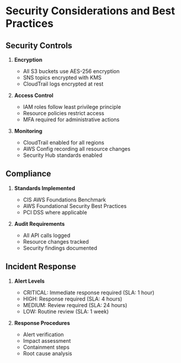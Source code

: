 # Security Considerations and Best Practices

## Security Controls
1. **Encryption**
   - All S3 buckets use AES-256 encryption
   - SNS topics encrypted with KMS
   - CloudTrail logs encrypted at rest

2. **Access Control**
   - IAM roles follow least privilege principle
   - Resource policies restrict access
   - MFA required for administrative actions

3. **Monitoring**
   - CloudTrail enabled for all regions
   - AWS Config recording all resource changes
   - Security Hub standards enabled

## Compliance
1. **Standards Implemented**
   - CIS AWS Foundations Benchmark
   - AWS Foundational Security Best Practices
   - PCI DSS where applicable

2. **Audit Requirements**
   - All API calls logged
   - Resource changes tracked
   - Security findings documented

## Incident Response
1. **Alert Levels**
   - CRITICAL: Immediate response required (SLA: 1 hour)
   - HIGH: Response required (SLA: 4 hours)
   - MEDIUM: Review required (SLA: 24 hours)
   - LOW: Routine review (SLA: 1 week)

2. **Response Procedures**
   - Alert verification
   - Impact assessment
   - Containment steps
   - Root cause analysis
